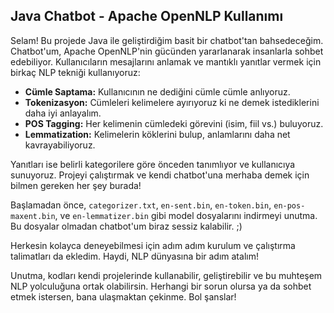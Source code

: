 

## Java Chatbot - Apache OpenNLP Kullanımı

Selam! Bu projede Java ile geliştirdiğim basit bir chatbot'tan bahsedeceğim. Chatbot'um, Apache OpenNLP'nin gücünden yararlanarak insanlarla sohbet edebiliyor. Kullanıcıların mesajlarını anlamak ve mantıklı yanıtlar vermek için birkaç NLP tekniği kullanıyoruz:

- **Cümle Saptama:** Kullanıcının ne dediğini cümle cümle anlıyoruz.
- **Tokenizasyon:** Cümleleri kelimelere ayırıyoruz ki ne demek istediklerini daha iyi anlayalım.
- **POS Tagging:** Her kelimenin cümledeki görevini (isim, fiil vs.) buluyoruz.
- **Lemmatization:** Kelimelerin köklerini bulup, anlamlarını daha net kavrayabiliyoruz.

Yanıtları ise belirli kategorilere göre önceden tanımlıyor ve kullanıcıya sunuyoruz. Projeyi çalıştırmak ve kendi chatbot'una merhaba demek için bilmen gereken her şey burada!

Başlamadan önce, `categorizer.txt`, `en-sent.bin`, `en-token.bin`, `en-pos-maxent.bin`, ve `en-lemmatizer.bin` gibi model dosyalarını indirmeyi unutma. Bu dosyalar olmadan chatbot'um biraz sessiz kalabilir. ;)

Herkesin kolayca deneyebilmesi için adım adım kurulum ve çalıştırma talimatları da ekledim. Haydi, NLP dünyasına bir adım atalım!

Unutma, kodları kendi projelerinde kullanabilir, geliştirebilir ve bu muhteşem NLP yolculuğuna ortak olabilirsin. Herhangi bir sorun olursa ya da sohbet etmek istersen, bana ulaşmaktan çekinme. Bol şanslar!
